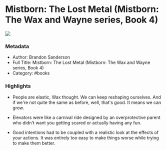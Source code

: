 # Mistborn: The Lost Metal (Mistborn: The Wax and Wayne series, Book 4)

![](https://m.media-amazon.com/images/I/81Gp6vgl-cL._AC_UF1000,1000_QL80_.jpg)

### Metadata

- Author: Brandon Sanderson
- Full Title: Mistborn: The Lost Metal (Mistborn: The Wax and Wayne series, Book 4)
- Category: #books

### Highlights

- People are elastic, Wax thought. We can keep reshaping ourselves. And if we're not quite the same as before, well, that's good. It means we can grow.

- Elevators were like a carnival ride designed by an overprotective parent who didn't want you getting scared or actually having any fun.

- Good intentions had to be coupled with a realistic look at the effects of your actions. It was entirely too easy to make things worse while trying to make them better.
